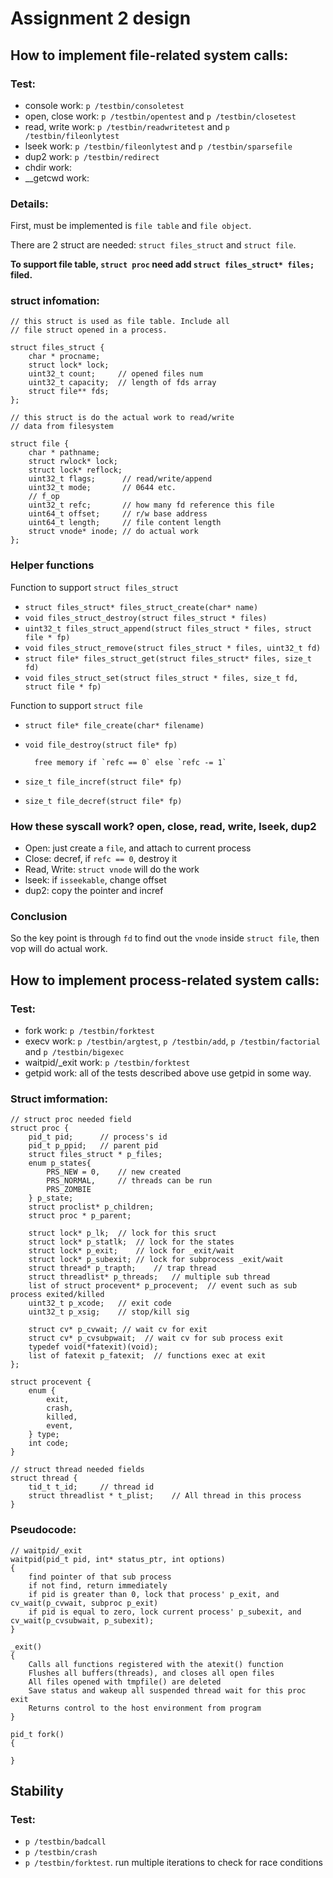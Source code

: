 Assignment 2 design
===================

## How to implement file-related system calls:

### Test:
- console work: `p /testbin/consoletest`
- open, close work: `p /testbin/opentest` and `p /testbin/closetest`
- read, write work: `p /testbin/readwritetest` and `p /testbin/fileonlytest`
- lseek work: `p /testbin/fileonlytest` and `p /testbin/sparsefile`
- dup2 work: `p /testbin/redirect`
- chdir work:
- __getcwd work:

### Details:
First, must be implemented is `file table` and `file object`.

There are 2 struct are needed: `struct files_struct` and `struct file`.

__To support file table, `struct proc` need add `struct files_struct* files;` filed.__

### struct infomation:

    // this struct is used as file table. Include all 
    // file struct opened in a process.

    struct files_struct {
        char * procname;
        struct lock* lock;
        uint32_t count;     // opened files num
        uint32_t capacity;  // length of fds array
        struct file** fds;
    };

    // this struct is do the actual work to read/write 
    // data from filesystem

    struct file {
        char * pathname;
        struct rwlock* lock;
        struct lock* reflock;
        uint32_t flags;      // read/write/append
        uint32_t mode;       // 0644 etc.
        // f_op
        uint32_t refc;       // how many fd reference this file
        uint64_t offset;     // r/w base address
        uint64_t length;     // file content length
        struct vnode* inode; // do actual work
    };

### Helper functions
Function to support `struct files_struct`
- `struct files_struct* files_struct_create(char* name)`
- `void files_struct_destroy(struct files_struct * files)`
- `uint32_t files_struct_append(struct files_struct * files, struct file * fp)`
- `void files_struct_remove(struct files_struct * files, uint32_t fd)`
- `struct file* files_struct_get(struct files_struct* files, size_t fd)`
- `void files_struct_set(struct files_struct * files, size_t fd, struct file * fp)`

Function to support `struct file`
- `struct file* file_create(char* filename)`
- `void file_destroy(struct file* fp)`

        free memory if `refc == 0` else `refc -= 1`
        
- `size_t file_incref(struct file* fp)`
- `size_t file_decref(struct file* fp)`

### How these syscall work? open, close, read, write, lseek, dup2

- Open: just create a `file`, and attach to current process
- Close: decref, if `refc == 0`, destroy it
- Read, Write: `struct vnode` will do the work
- lseek: if `isseekable`, change offset
- dup2: copy the pointer and incref


### Conclusion
So the key point is through `fd` to find out the `vnode` inside `struct file`, then vop will do actual work.

## How to implement process-related system calls:

### Test:
- fork work: `p /testbin/forktest`
- execv work: `p /testbin/argtest`, `p /testbin/add`, `p /testbin/factorial` and `p /testbin/bigexec`
- waitpid/_exit work: `p /testbin/forktest`
- getpid work: all of the tests described above use getpid in some way.

### Struct imformation:

    // struct proc needed field
    struct proc {
        pid_t pid;      // process's id
        pid_t p_ppid;   // parent pid
        struct files_struct * p_files;
        enum p_states{
            PRS_NEW = 0,    // new created
            PRS_NORMAL,     // threads can be run
            PRS_ZOMBIE
        } p_state;
        struct proclist* p_children;
        struct proc * p_parent;

        struct lock* p_lk;  // lock for this sruct
        struct lock* p_statlk;  // lock for the states
        struct lock* p_exit;    // lock for _exit/wait
        struct lock* p_subexit; // lock for subprocess _exit/wait
        struct thread* p_trapth;    // trap thread
        struct threadlist* p_threads;   // multiple sub thread
        list of struct procevent* p_procevent;  // event such as sub process exited/killed
        uint32_t p_xcode;   // exit code
        uint32_t p_xsig;    // stop/kill sig

        struct cv* p_cvwait; // wait cv for exit
        struct cv* p_cvsubpwait;  // wait cv for sub process exit
        typedef void(*fatexit)(void);
        list of fatexit p_fatexit;  // functions exec at exit
    };

    struct procevent {
        enum {
            exit,
            crash,
            killed,
            event,
        } type;
        int code;
    }

    // struct thread needed fields
    struct thread {
        tid_t t_id;     // thread id
        struct threadlist * t_plist;    // All thread in this process
    }

### Pseudocode:
    // waitpid/_exit
    waitpid(pid_t pid, int* status_ptr, int options)
    {
        find pointer of that sub process
        if not find, return immediately
        if pid is greater than 0, lock that process' p_exit, and cv_wait(p_cvwait, subproc p_exit)
        if pid is equal to zero, lock current process' p_subexit, and cv_wait(p_cvsubwait, p_subexit);
    }

    _exit()
    {
        Calls all functions registered with the atexit() function
        Flushes all buffers(threads), and closes all open files
        All files opened with tmpfile() are deleted
        Save status and wakeup all suspended thread wait for this proc exit
        Returns control to the host environment from program
    }
    
    pid_t fork()
    {

    }

## Stability

### Test:
- `p /testbin/badcall`
- `p /testbin/crash`
- `p /testbin/forktest`. run multiple iterations to check for race conditions